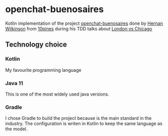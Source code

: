 # openchat-buenosaires

Kotlin implementation of the project [openchat-buenosaires](https://github.com/hernanwilkinson/openchat-buenosaires)
done by [Hernan Wilkinson](https://twitter.com/hernanwilkinson?lang=en) from [10pines](https://www.10pines.com/)
during his TDD talks about [London vs Chicago](https://academia.10pines.com/topics/10/videos/47)

## Technology choice

### Kotlin

My favourite programming language

### Java 11
This is one of the most widely used java versions.

### Gradle
I chose Gradle to build the project because is the main standard in the industry.
The configuration is writen in Kotlin to keep the same language as the model.
